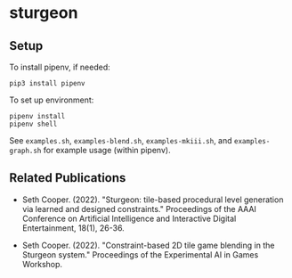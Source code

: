 # sturgeon

## Setup

To install pipenv, if needed:
```
pip3 install pipenv
```

To set up environment:
```
pipenv install
pipenv shell
```

See `examples.sh`, `examples-blend.sh`, `examples-mkiii.sh`, and `examples-graph.sh` for example usage (within pipenv).

## Related Publications

* Seth Cooper. (2022). "Sturgeon: tile-based procedural level generation via learned and designed constraints." Proceedings of the AAAI Conference on Artificial Intelligence and Interactive Digital Entertainment, 18(1), 26-36.

* Seth Cooper. (2022). "Constraint-based 2D tile game blending in the Sturgeon system." Proceedings of the Experimental AI in Games Workshop.
